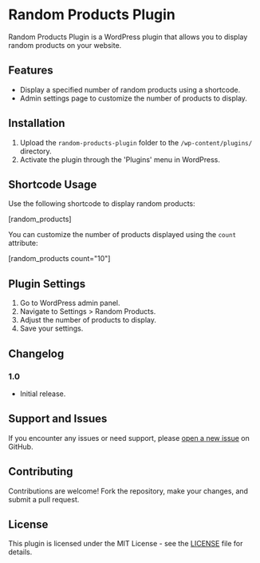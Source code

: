 # Random Products Plugin

Random Products Plugin is a WordPress plugin that allows you to display random products on your website.

## Features

- Display a specified number of random products using a shortcode.
- Admin settings page to customize the number of products to display.

## Installation

1. Upload the `random-products-plugin` folder to the `/wp-content/plugins/` directory.
2. Activate the plugin through the 'Plugins' menu in WordPress.

## Shortcode Usage

Use the following shortcode to display random products:

[random_products]


You can customize the number of products displayed using the `count` attribute:

[random_products count="10"]


## Plugin Settings

1. Go to WordPress admin panel.
2. Navigate to Settings > Random Products.
3. Adjust the number of products to display.
4. Save your settings.

## Changelog

### 1.0
- Initial release.

## Support and Issues

If you encounter any issues or need support, please [open a new issue](https://github.com/mondedelotus/random-products/issues) on GitHub.

## Contributing

Contributions are welcome! Fork the repository, make your changes, and submit a pull request.

## License

This plugin is licensed under the MIT License - see the [LICENSE](LICENSE) file for details.
